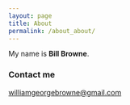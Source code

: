```yaml
---
layout: page
title: About
permalink: /about_about/
---
```


My name is <strong>Bill Browne</strong>.

### Contact me

[williamgeorgebrowne@gmail.com](mailto:williamgeorgebrowne@gmail.com)
